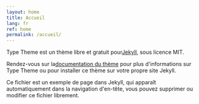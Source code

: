 ```yaml
---
layout: home
title: Accueil
lang: fr
ref: home
permalink: /accueil/
---
```


Type Theme est un thème libre et gratuit pour[Jekyll](http://jekyllrb.com/), sous licence MIT.

Rendez-vous sur la[documentation du thème](https://rohanchandra.github.io/project/type/) pour plus d'informations sur Type Theme ou pour installer ce thème sur votre propre site Jekyll.

Ce fichier est un exemple de page dans Jekyll, qui apparaît automatiquement dans la navigation d'en-tête, vous pouvez supprimer ou modifier ce fichier librement.
